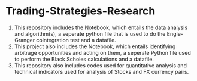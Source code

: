 # Trading-Strategies-Research
1) This repository includes the Notebook, which entails the data analysis and algorithm(s), a seperate python file that is used to do the Engle-Granger cointegration test and a datafile.
2) This project also includes the Notebook, which entails identifying arbitrage opportunities and acting on them, a seperate Python file used to perform the Black Scholes calculations and a datafile.
3) This repository also includes codes used for quantitative analysis and technical indicators used for analysis of Stocks and FX currency pairs.
